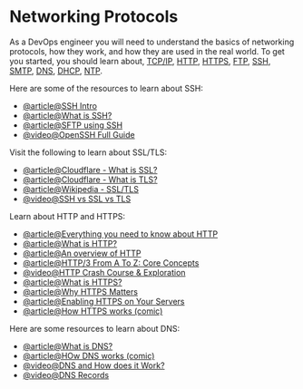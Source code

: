 # Networking Protocols

As a DevOps engineer you will need to understand the basics of networking protocols, how they work, and how they are used in the real world. To get you started, you should learn about, [TCP/IP](https://en.wikipedia.org/wiki/Internet_protocol_suite), [HTTP](https://en.wikipedia.org/wiki/Hypertext_Transfer_Protocol), [HTTPS](https://en.wikipedia.org/wiki/HTTPS), [FTP](https://en.wikipedia.org/wiki/File_Transfer_Protocol), [SSH](https://en.wikipedia.org/wiki/Secure_Shell), [SMTP](https://en.wikipedia.org/wiki/Simple_Mail_Transfer_Protocol), [DNS](https://en.wikipedia.org/wiki/Domain_Name_System), [DHCP](https://en.wikipedia.org/wiki/Dynamic_Host_Configuration_Protocol), [NTP](https://en.wikipedia.org/wiki/Network_Time_Protocol).

Here are some of the resources to learn about SSH:

- [@article@SSH Intro](https://www.baeldung.com/cs/ssh-intro)
- [@article@What is SSH?](https://www.ssh.com/academy/ssh/protocol)
- [@article@SFTP using SSH](https://www.goanywhere.com/blog/how-sftp-works)
- [@video@OpenSSH Full Guide](https://www.youtube.com/watch?v=YS5Zh7KExvE)

Visit the following to learn about SSL/TLS:

- [@article@Cloudflare - What is SSL?](https://www.cloudflare.com/learning/ssl/what-is-ssl/)
- [@article@Cloudflare - What is TLS?](https://www.cloudflare.com/en-gb/learning/ssl/transport-layer-security-tls/)
- [@article@Wikipedia - SSL/TLS](https://en.wikipedia.org/wiki/Transport_Layer_Security)
- [@video@SSH vs SSL vs TLS](https://www.youtube.com/watch?v=k3rFFLmQCuY)

Learn about HTTP and HTTPS:

- [@article@Everything you need to know about HTTP](https://cs.fyi/guide/http-in-depth)
- [@article@What is HTTP?](https://www.cloudflare.com/en-gb/learning/ddos/glossary/hypertext-transfer-protocol-http/)
- [@article@An overview of HTTP](https://developer.mozilla.org/en-US/docs/Web/HTTP/Overview)
- [@article@HTTP/3 From A To Z: Core Concepts](https://www.smashingmagazine.com/2021/08/http3-core-concepts-part1/)
- [@video@HTTP Crash Course & Exploration](https://www.youtube.com/watch?v=iYM2zFP3Zn0)
- [@article@What is HTTPS?](https://www.cloudflare.com/en-gb/learning/ssl/what-is-https/)
- [@article@Why HTTPS Matters](https://developers.google.com/web/fundamentals/security/encrypt-in-transit/why-https)
- [@article@Enabling HTTPS on Your Servers](https://developers.google.com/web/fundamentals/security/encrypt-in-transit/enable-https)
- [@article@How HTTPS works (comic)](https://howhttps.works/)

Here are some resources to learn about DNS:

- [@article@What is DNS?](https://www.cloudflare.com/en-gb/learning/dns/what-is-dns/)
- [@article@HOw DNS works (comic)](https://howdns.works/)
- [@video@DNS and How does it Work?](https://www.youtube.com/watch?v=Wj0od2ag5sk)
- [@video@DNS Records](https://www.youtube.com/watch?v=7lxgpKh_fRY)
